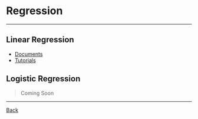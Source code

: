 # Regression

---

## Linear Regression

- [Documents](./Linear/Documents.md)
- [Tutorials](./Linear/Tutorials.md)

## Logistic Regression

> Coming Soon

---

[Back](./../Models.md)
